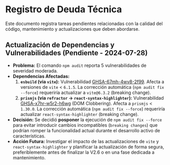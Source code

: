 # Registro de Deuda Técnica

Este documento registra tareas pendientes relacionadas con la calidad del código, mantenimiento y actualizaciones que deben abordarse.

## Actualización de Dependencias y Vulnerabilidades (Pendiente - 2024-07-28)

*   **Problema:** El comando `npm audit` reporta 5 vulnerabilidades de severidad moderada.
*   **Dependencias Afectadas:**
    1.  **`esbuild` (via `vite`):** Vulnerabilidad [GHSA-67mh-4wv8-2f99](https://github.com/advisories/GHSA-67mh-4wv8-2f99). Afecta a versiones de `vite` < `6.1.5`. La corrección automática (`npm audit fix --force`) requeriría actualizar a `vite@6.3.2` (breaking change).
    2.  **`prismjs` (via `refractor` -> `react-syntax-highlighter`):** Vulnerabilidad [GHSA-x7hr-w5r2-h6wg](https://github.com/advisories/GHSA-x7hr-w5r2-h6wg) (DOM Clobbering). Afecta a `prismjs` < `1.30.0`. La corrección automática (`npm audit fix --force`) requeriría actualizar `react-syntax-highlighter` (breaking change).
*   **Decisión:** Se decidió **posponer** la ejecución de `npm audit fix --force` para evitar introducir cambios incompatibles (`breaking changes`) que podrían romper la funcionalidad actual durante el desarrollo activo de características.
*   **Acción Futura:** Investigar el impacto de las actualizaciones de `vite` y `react-syntax-highlighter` y planificar la actualización de forma segura, preferiblemente antes de finalizar la V2.6 o en una fase dedicada a mantenimiento. 